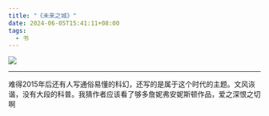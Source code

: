 ```yaml
---
title: "《未来之城》"
date: 2024-06-05T15:41:11+08:00
tags:
  - 书
---
```


[![](/img/books/quality_land.jpg#center)](https://book.douban.com/subject/36148345/)

---

难得2015年后还有人写通俗易懂的科幻，还写的是属于这个时代的主题。文风诙谐，没有大段的科普。我猜作者应该看了够多詹妮弗安妮斯顿作品，爱之深恨之切啊
